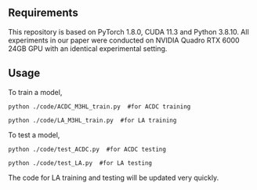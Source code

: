 

## Requirements
This repository is based on PyTorch 1.8.0, CUDA 11.3 and Python 3.8.10. All experiments in our paper were conducted on NVIDIA Quadro RTX 6000 24GB GPU with an identical experimental setting.

## Usage

To train a model,
```
python ./code/ACDC_M3HL_train.py  #for ACDC training
```
```
python ./code/LA_M3HL_train.py  #for LA training
```

To test a model,
```
python ./code/test_ACDC.py  #for ACDC testing
```
```
python ./code/test_LA.py  #for LA testing
```
The code for LA training and testing will be updated very quickly.
